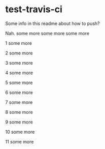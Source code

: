 # test-travis-ci

Some info in this readme about how to push?

Nah.
some more
some more
some more

1 some more


2 some more


3 some more


4 some more


5 some more


6 some more


7 some more


8 some more


9 some more


10 some more


11 some more

